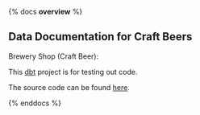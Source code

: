 {% docs __overview__ %}

## Data Documentation for Craft Beers

Brewery Shop (Craft Beer):

This [dbt](https://www.getdbt.com/) project is for testing out code.

The source code can be found [here](https://github.com/clrcrl/craft-beers).

{% enddocs %}
